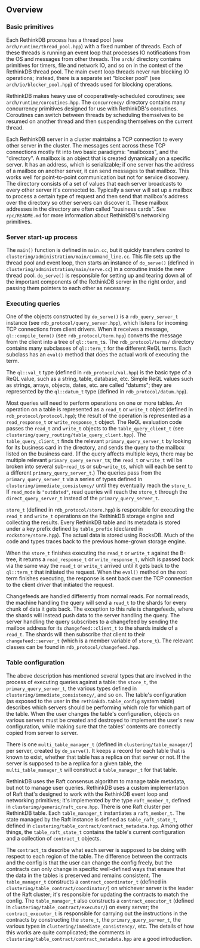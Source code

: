 ## Overview

### Basic primitives

Each RethinkDB process has a thread pool (see `arch/runtime/thread_pool.hpp`) with a fixed number of threads. Each of these threads is running an event loop that processes IO notifications from the OS and messages from other threads. The `arch/` directory contains primitives for timers, file and network IO, and so on in the context of the RethinkDB thread pool. The main event loop threads never run blocking IO operations; instead, there is a separate set "blocker pool" (see `arch/io/blocker_pool.hpp`) of threads used for blocking operations.

RethinkDB makes heavy use of cooperatively-scheduled coroutines; see `arch/runtime/coroutines.hpp`. The `concurrency/` directory contains many concurrency primitives designed for use with RethinkDB's coroutines. Coroutines can switch between threads by scheduling themselves to be resumed on another thread and then suspending themselves on the current thread.

Each RethinkDB server in a cluster maintains a TCP connection to every other server in the cluster. The messages sent across these TCP connections mostly fit into two basic paradigms: "mailboxes", and the "directory". A mailbox is an object that is created dynamically on a specific server. It has an address, which is serializable; if one server has the address of a mailbox on another server, it can send messages to that mailbox. This works well for point-to-point communication but not for service discovery. The directory consists of a set of values that each server broadcasts to every other server it's connected to. Typically a server will set up a mailbox to process a certain type of request and then send that mailbox's address over the directory so other servers can discover it. These mailbox addresses in the directory are often called "business cards". See `rpc/README.md` for more information about RethinkDB's networking primitives.

### Server start-up process

The `main()` function is defined in `main.cc`, but it quickly transfers control to `clustering/administration/main/command_line.cc`. This file sets up the thread pool and event loop, then starts an instance of `do_serve()` (defined in `clustering/administration/main/serve.cc`) in a coroutine inside the new thread pool. `do_serve()` is responsible for setting up and tearing down all of the important components of the RethinkDB server in the right order, and passing them pointers to each other as necessary.

### Executing queries

One of the objects constructed by `do_serve()` is a `rdb_query_server_t` instance (see `rdb_protocol/query_server.hpp`), which listens for incoming TCP connections from client drivers. When it receives a message, `ql::compile_term()` (see `rdb_protocol/term.hpp`) converts the message from the client into a tree of `ql::term_t`s. The `rdb_protocol/terms/` directory contains many subclasses of `ql::term_t` for the different ReQL terms. Each subclass has an `eval()` method that does the actual work of executing the term.

The `ql::val_t` type (defined in `rdb_protocol/val.hpp`) is the basic type of a ReQL value, such as a string, table, database, etc. Simple ReQL values such as strings, arrays, objects, dates, etc. are called "datums"; they are represented by the `ql::datum_t` type (defined in `rdb_protocol/datum.hpp`).

Most queries will need to perform operations on one or more tables. An operation on a table is represented as a `read_t` or `write_t` object (defined in `rdb_protocol/protocol.hpp`); the result of the operation is represented as a `read_response_t` or `write_response_t` object. The ReQL evaluation code passes the `read_t` and `write_t` objects to the `table_query_client_t` (see `clustering/query_routing/table_query_client.hpp`). The `table_query_client_t` finds the relevant `primary_query_server_t` by looking for its business card in the directory, and sends the query to the mailbox listed on the business card. (If the query affects multiple keys, there may be multiple relevant `primary_query_server_t`s; the `read_t` or `write_t` will be broken into several sub-`read_t`s or sub-`write_t`s, which will each be sent to a different `primary_query_server_t`.) The queries pass from the `primary_query_server_t` via a series of types defined in `clustering/immediate_consistency/` until they eventually reach the `store_t`. If `read_mode` is `"outdated"`, read queries will reach the `store_t` through the `direct_query_server_t` instead of the `primary_query_server_t`.

`store_t` (defined in `rdb_protocol/store.hpp`) is responsible for executing the `read_t` and `write_t` operations on the RethinkDB storage engine and collecting the results.  Every RethinkDB table and its metadata is stored under a key prefix defined by `table_prefix` (declared in `rockstore/store.hpp`).  The actual data is stored using RocksDB.  Much of the code and types traces back to the previous home-grown storage engine.

When the `store_t` finishes executing the `read_t` or `write_t` against the B-tree, it returns a `read_response_t` or `write_response_t`, which is passed back via the same way the `read_t` or `write_t` arrived until it gets back to the `ql::term_t` that initiated the request. When the `eval()` method on the root term finishes executing, the response is sent back over the TCP connection to the client driver that initiated the request.

Changefeeds are handled differently from normal reads. For normal reads, the machine handling the query will send a `read_t` to the shards for every chunk of data it gets back.  The exception to this rule is changefeeds, where the shards will instead push data to the server handling the query.  The server handling the query subscribes to a changefeed by sending the mailbox address for its `changefeed::client_t` to the shards inside of a `read_t`.  The shards will then subscribe that client to their `changefeed::server_t` (which is a member variable of `store_t`).  The relevant classes can be found in `rdb_protocol/changefeed.hpp`.

### Table configuration

The above description has mentioned several types that are involved in the process of executing queries against a table: the `store_t`, the `primary_query_server_t`, the various types defined in `clustering/immediate_consistency/`, and so on. The table's configuration (as exposed to the user in the `rethinkdb.table_config` system table) describes which servers should be performing which role for which part of the table. When the user changes the table's configuration, objects on various servers must be created and destroyed to implement the user's new configuration, while making sure that the tables' contents are correctly copied from server to server.

There is one `multi_table_manager_t` (defined in `clustering/table_manager/`) per server, created by `do_serve()`. It keeps a record for each table that is known to exist, whether that table has a replica on that server or not. If the server is supposed to be a replica for a given table, the `multi_table_manager_t` will construct a `table_manager_t` for that table.

RethinkDB uses the Raft consensus algorithm to manage table metadata, but not to manage user queries. RethinkDB uses a custom implementation of Raft that's designed to work with the RethinkDB event loop and networking primitives; it's implemented by the type `raft_member_t`, defined in `clustering/generic/raft_core.hpp`. There is one Raft cluster per RethinkDB table. Each `table_manager_t` instantiates a `raft_member_t`. The state managed by the Raft instance is defined as `table_raft_state_t`, defined in `clustering/table_contract/contract_metadata.hpp`. Among other things, the `table_raft_state_t` contains the table's current configuration and a collection of `contract_t` objects.

The `contract_t`s describe what each server is supposed to be doing with respect to each region of the table. The difference between the contracts and the config is that the user can change the config freely, but the contracts can only change in specific well-defined ways that ensure that the data in the tables is preserved and remains consistent. The `table_manager_t` constructs a `contract_coordinator_t` (defined in `clustering/table_contract/coordinator/`) on whichever server is the leader of the Raft cluster; it's responsible for updating the contracts to match the config. The `table_manager_t` also constructs a `contract_executor_t` (defined in `clustering/table_contract/executor/`) on every server; the `contract_executor_t` is responsible for carrying out the instructions in the contracts by constructing the `store_t`, the `primary_query_server_t`, the various types in `clustering/immediate_consistency/`, etc. The details of how this works are quite complicated; the comments in `clustering/table_contract/contract_metadata.hpp` are a good introduction.

